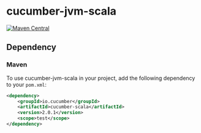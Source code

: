 # cucumber-jvm-scala

[![Maven Central](https://maven-badges.herokuapp.com/maven-central/io.cucumber/cucumber-scala-aggregator/badge.svg)](https://maven-badges.herokuapp.com/maven-central/io.cucumber/cucumber-scala-aggregator)

## Dependency

### Maven
To use cucumber-jvm-scala in your project, add the following dependency to your `pom.xml`:


```xml
<dependency>
    <groupId>io.cucumber</groupId>
    <artifactId>cucumber-scala</artifactId>
    <version>2.0.1</version>
    <scope>test</scope>
</dependency>
```
